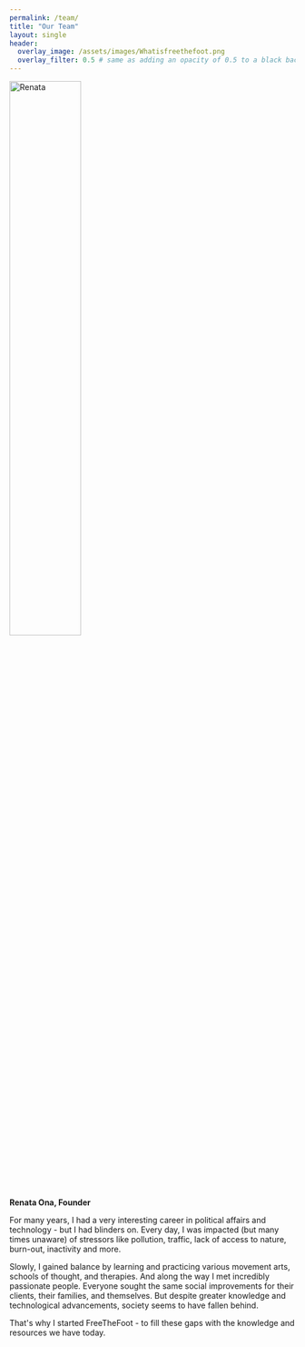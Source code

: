 ```yaml
---
permalink: /team/
title: "Our Team"
layout: single
header:
  overlay_image: /assets/images/Whatisfreethefoot.png
  overlay_filter: 0.5 # same as adding an opacity of 0.5 to a black background
---
```


<img src="{{ site.baseurl }}/assets/images/Renata.png" style="width: 50%; height: auto;" alt="Renata">

<b>Renata Ona, Founder</b>

<p>For many years, I had a very interesting career in political affairs and technology - but I had blinders on. Every day, I was impacted (but many times unaware) of stressors like pollution, traffic, lack of access to nature, burn-out, inactivity and more.</p> 

<p>Slowly, I gained balance by learning and practicing various movement arts, schools of thought, and therapies. And along the way I met incredibly passionate people. Everyone sought the same social improvements for their clients, their families, and themselves. But despite greater knowledge and technological advancements, society seems to have fallen behind.</p>   

<p>That's why I started FreeTheFoot - to fill these gaps with the knowledge and resources we have today.</p> 







